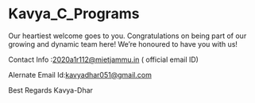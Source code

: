 # Kavya_C_Programs
Our heartiest welcome goes to you. Congratulations on being part of our growing and dynamic team here! We’re honoured to have you with us!



Contact Info :2020a1r112@mietjammu.in ( official email ID)


Alernate Email Id:kavyadhar051@gmail.com 


Best Regards
Kavya-Dhar
